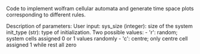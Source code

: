 Code to implement wolfram cellular automata and generate time space plots corresponding to different rules.

Description of parameters:
User input:
  sys_size (integer): size of the system
  init_type (str): type of initialization. Two possible values:
    - 'r': random; system cells assigned 0 or 1 values randomly
    - 'c': centre; only centre cell assigned 1 while rest all zero
